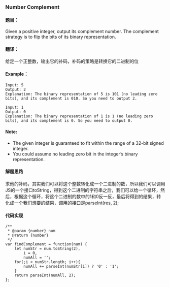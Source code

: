 ### Number Complement
#### 题目：
Given a positive integer, output its complement number. The complement strategy is to flip the bits of its binary representation.

#### 翻译：
给定一个正整数，输出它的补码，补码的策略是转换它的二进制的位

#### Example：
```
Input: 5
Output: 2
Explanation: The binary representation of 5 is 101 (no leading zero bits), and its complement is 010. So you need to output 2.
```
```
Input: 1
Output: 0
Explanation: The binary representation of 1 is 1 (no leading zero bits), and its complement is 0. So you need to output 0.
```

#### Note:

- The given integer is guaranteed to fit within the range of a 32-bit signed integer.
- You could assume no leading zero bit in the integer’s binary representation.


#### 解题思路
求他的补码，其实我们可以将这个整数转化成一个二进制的数，所以我们可以调用JS的一个接口toString，得到这个二进制的字符串之后，我们可以给一个循环，然后，根据这个循环，将这个二进制的数中的1和0反一反，最后将得到的结果，转化成一个我们想要的结果，调用的接口是parseInt(res, 2);

#### 代码实现
```
/**
 * @param {number} num
 * @return {number}
 */
var findComplement = function(num) {
    let numStr = num.toString(2),
        i = 0,
        numAll = '';
    for(;i < numStr.length; i++){
        numAll += parseInt(numStr[i]) ? '0' : '1';
    }
    return parseInt(numAll, 2);
};
```